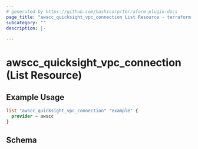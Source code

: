```yaml
---
# generated by https://github.com/hashicorp/terraform-plugin-docs
page_title: "awscc_quicksight_vpc_connection List Resource - terraform-provider-awscc"
subcategory: ""
description: |-
  
---
```


# awscc_quicksight_vpc_connection (List Resource)



## Example Usage

```terraform
list "awscc_quicksight_vpc_connection" "example" {
  provider = awscc
}
```

<!-- schema generated by tfplugindocs -->
## Schema
